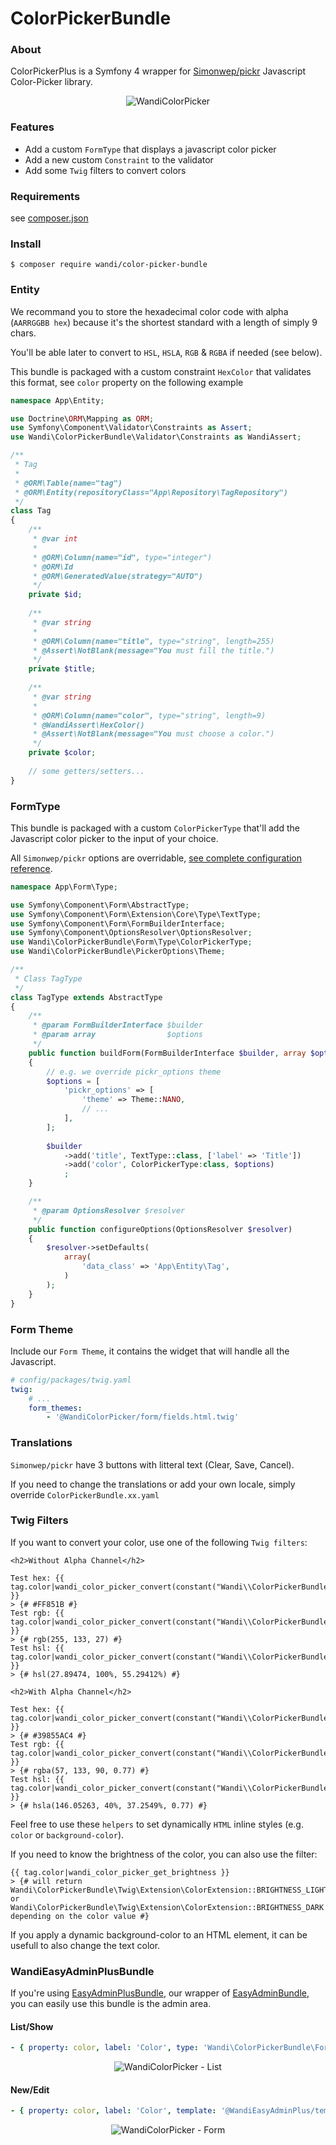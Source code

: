 # ColorPickerBundle

### About

ColorPickerPlus is a Symfony 4 wrapper for [Simonwep/pickr](https://github.com/Simonwep/pickr) Javascript Color-Picker library.

<p align="center">
    <img src="doc/img/wandi-color-picker.gif" align="middle" alt="WandiColorPicker" />
</p>

### Features

- Add a custom `FormType` that displays a javascript color picker
- Add a new custom `Constraint` to the validator
- Add some `Twig` filters to convert colors

### Requirements

see [composer.json](https://github.com/WandiParis/ColorPickerBundle/blob/master/composer.json)

### Install

```shell
$ composer require wandi/color-picker-bundle
```

### Entity

We recommand you to store the hexadecimal color code with alpha (`AARRGGBB hex`) because it's the shortest standard with a length of simply 9 chars.

You'll be able later to convert to `HSL`, `HSLA`, `RGB` & `RGBA` if needed (see below).

This bundle is packaged with a custom constraint `HexColor` that validates this format, see `color` property on the following example

```php
namespace App\Entity;

use Doctrine\ORM\Mapping as ORM;
use Symfony\Component\Validator\Constraints as Assert;
use Wandi\ColorPickerBundle\Validator\Constraints as WandiAssert;

/**
 * Tag
 *
 * @ORM\Table(name="tag")
 * @ORM\Entity(repositoryClass="App\Repository\TagRepository")
 */
class Tag
{
    /**
     * @var int
     *
     * @ORM\Column(name="id", type="integer")
     * @ORM\Id
     * @ORM\GeneratedValue(strategy="AUTO")
     */
    private $id;
    
    /**
     * @var string
     *
     * @ORM\Column(name="title", type="string", length=255)
     * @Assert\NotBlank(message="You must fill the title.")
     */
    private $title;
    
    /**
     * @var string
     *
     * @ORM\Column(name="color", type="string", length=9)
     * @WandiAssert\HexColor()
     * @Assert\NotBlank(message="You must choose a color.")
     */
    private $color;
    
    // some getters/setters...
}
```

### FormType

This bundle is packaged with a custom `ColorPickerType` that'll add the Javascript color picker to the input of your choice.

All `Simonwep/pickr` options are overridable, [see complete configuration reference](https://github.com/Simonwep/pickr#user-content-options). 

```php
namespace App\Form\Type;

use Symfony\Component\Form\AbstractType;
use Symfony\Component\Form\Extension\Core\Type\TextType;
use Symfony\Component\Form\FormBuilderInterface;
use Symfony\Component\OptionsResolver\OptionsResolver;
use Wandi\ColorPickerBundle\Form\Type\ColorPickerType;
use Wandi\ColorPickerBundle\PickerOptions\Theme;

/**
 * Class TagType
 */
class TagType extends AbstractType
{
    /**
     * @param FormBuilderInterface $builder
     * @param array                $options
     */
    public function buildForm(FormBuilderInterface $builder, array $options)
    {
        // e.g. we override pickr_options theme
        $options = [
            'pickr_options' => [
                'theme' => Theme::NANO,
                // ...
            ],
        ];
    
        $builder
            ->add('title', TextType::class, ['label' => 'Title'])
            ->add('color', ColorPickerType:class, $options)
            ;
    }

    /**
     * @param OptionsResolver $resolver
     */
    public function configureOptions(OptionsResolver $resolver)
    {
        $resolver->setDefaults(
            array(
                'data_class' => 'App\Entity\Tag',
            )
        );
    }
}
```

### Form Theme

Include our `Form Theme`, it contains the widget that will handle all the Javascript.

```yaml
# config/packages/twig.yaml
twig:
    # ...
    form_themes:
        - '@WandiColorPicker/form/fields.html.twig'
```

### Translations

`Simonwep/pickr` have 3 buttons with litteral text (Clear, Save, Cancel).

If you need to change the translations or add your own locale, simply override `ColorPickerBundle.xx.yaml`

### Twig Filters

If you want to convert your color, use one of the following `Twig filters`:

```twig
<h2>Without Alpha Channel</h2>

Test hex: {{ tag.color|wandi_color_picker_convert(constant("Wandi\\ColorPickerBundle\\Twig\\ExtensionColorExtension::COLOR_HEX")) }}
> {# #FF851B #}
Test rgb: {{ tag.color|wandi_color_picker_convert(constant("Wandi\\ColorPickerBundle\\Twig\\ExtensionColorExtension::COLOR_RGB")) }}
> {# rgb(255, 133, 27) #}
Test hsl: {{ tag.color|wandi_color_picker_convert(constant("Wandi\\ColorPickerBundle\\Twig\\ExtensionColorExtension::COLOR_HSL")) }}
> {# hsl(27.89474, 100%, 55.29412%) #}

<h2>With Alpha Channel</h2>

Test hex: {{ tag.color|wandi_color_picker_convert(constant("Wandi\\ColorPickerBundle\\Twig\\ExtensionColorExtension::COLOR_HEX")) }}
> {# #39855AC4 #}
Test rgb: {{ tag.color|wandi_color_picker_convert(constant("Wandi\\ColorPickerBundle\\Twig\\ExtensionColorExtension::COLOR_RGB")) }}
> {# rgba(57, 133, 90, 0.77) #}
Test hsl: {{ tag.color|wandi_color_picker_convert(constant("Wandi\\ColorPickerBundle\\Twig\\ExtensionColorExtension::COLOR_HSL")) }}
> {# hsla(146.05263, 40%, 37.2549%, 0.77) #}
```

Feel free to use these `helpers` to set dynamically `HTML` inline styles (e.g. `color` or `background-color`).
  
If you need to know the brightness of the color, you can also use the filter:

```twig
{{ tag.color|wandi_color_picker_get_brightness }}
> {# will return Wandi\ColorPickerBundle\Twig\Extension\ColorExtension::BRIGHTNESS_LIGHT or Wandi\ColorPickerBundle\Twig\Extension\ColorExtension::BRIGHTNESS_DARK depending on the color value #}
```

If you apply a dynamic background-color to an HTML element, it can be usefull to also change the text color.

### WandiEasyAdminPlusBundle

If you're using [EasyAdminPlusBundle](https://github.com/WandiParis/EasyAdminPlusBundle/tree/master), our wrapper of [EasyAdminBundle](https://github.com/EasyCorp/EasyAdminBundle/tree/master), you can easily use this bundle is the admin area.

#### List/Show

```yaml
- { property: color, label: 'Color', type: 'Wandi\ColorPickerBundle\Form\Type\ColorPickerType' }
```

<p align="center">
    <img src="doc/img/easyadminplus-list.png" align="middle" alt="WandiColorPicker - List" />
</p>

#### New/Edit

```yaml
- { property: color, label: 'Color', template: '@WandiEasyAdminPlus/templates/wandi_color_picker.html.twig' }
```

<p align="center">
    <img src="doc/img/easyadminplus-form.png" align="middle" alt="WandiColorPicker - Form" />
</p>